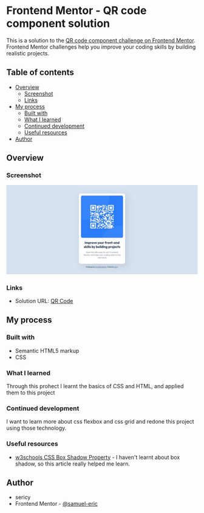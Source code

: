 # Frontend Mentor - QR code component solution

This is a solution to the [QR code component challenge on Frontend Mentor](https://www.frontendmentor.io/challenges/qr-code-component-iux_sIO_H). Frontend Mentor challenges help you improve your coding skills by building realistic projects.

## Table of contents

- [Overview](#overview)
  - [Screenshot](#screenshot)
  - [Links](#links)
- [My process](#my-process)
  - [Built with](#built-with)
  - [What I learned](#what-i-learned)
  - [Continued development](#continued-development)
  - [Useful resources](#useful-resources)
- [Author](#author)

## Overview

### Screenshot

![](./screenshot.jpg)

### Links

- Solution URL: [QR Code](https://samuel-eric.github.io/frontendmentor-qr-code/)

## My process

### Built with

- Semantic HTML5 markup
- CSS

### What I learned

Through this prohect I learnt the basics of CSS and HTML, and applied them to this project

### Continued development

I want to learn more about css flexbox and css grid and redone this project using those technology.

### Useful resources

- [w3schools CSS Box Shadow Property](https://www.w3schools.com/cssref/css3_pr_box-shadow.asp) - I haven't learnt about box shadow, so this article really helped me learn.

## Author

- sericy
- Frontend Mentor - [@samuel-eric](https://www.frontendmentor.io/profile/yourusername)
